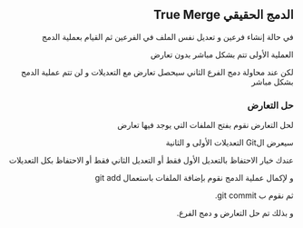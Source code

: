 <div dir=rtl>

## الدمج الحقيقي True Merge

في حالة إنشاء فرعين و تعديل نفس الملف في الفرعين ثم القيام بعملية الدمج

العملية الأولى تتم بشكل مباشر بدون تعارض

لكن عند محاولة دمج الفرع الثاني سيحصل تعارض مع التعديلات و لن تتم عملية الدمج بشكل مباشر

### حل التعارض

لحل التعارض نقوم بفتح الملفات التي يوجد فيها تعارض

سيعرض الGit التعديلات الأولى و الثانية

عندك خيار الاحتفاظ بالتعديل الأول فقط أو التعديل الثاني فقط أو الاحتفاظ بكل التعديلات

و لإكمال عملية الدمج نقوم بإضافة الملفات باستعمال git add

ثم نقوم ب git commit.

و بذلك تم حل التعارض و دمج الفرع.

</div>